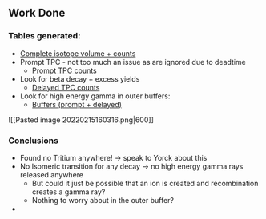 ## Work Done
### Tables generated:
- [Complete isotope volume + counts](https://imgur.com/a/wuS3Uxf)
- Prompt TPC - not too much an issue as are ignored due to deadtime
	- [Prompt TPC counts](https://imgur.com/a/u417TAB)
- Look for beta decay + excess yields
	- [Delayed TPC counts](https://imgur.com/a/nT14Bd2)
- Look for high energy gamma in outer buffers:
	- [Buffers (prompt + delayed)](https://imgur.com/a/mkr9Toa)

![[Pasted image 20220215160316.png|600]]

### Conclusions
- Found no Tritium anywhere! -> speak to Yorck about this
- No Isomeric transition for any decay -> no high energy gamma rays released anywhere
	- But could it just be possible that an ion is created and recombination creates a gamma ray?
	- Nothing to worry about in the outer buffer?
- 